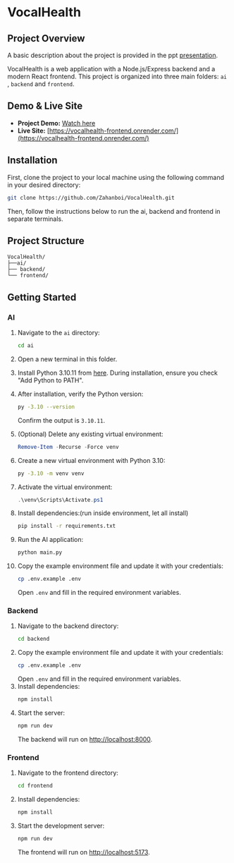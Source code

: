 # VocalHealth

## Project Overview

A basic description about the project is provided in the ppt [presentation](https://www.canva.com/design/DAGsOC_zwJM/eMYN14kZyyUACfZuyMpcmA/view?utm_content=DAGsOC_zwJM&utm_campaign=designshare&utm_medium=link2&utm_source=uniquelinks&utlId=ha120e4347d).

VocalHealth is a web application with a Node.js/Express backend and a modern React frontend. This project is organized into three main folders: `ai` , `backend` and `frontend`.

## Demo & Live Site

- **Project Demo:** [Watch here](https://drive.google.com/file/d/11Nl2WbcNF2KJelZP5ub_QegvAbF47nTu/view?usp=sharing)
- **Live Site:** [https://vocalhealth-frontend.onrender.com/](https://vocalhealth-frontend.onrender.com/)


## Installation

First, clone the project to your local machine using the following command in your desired directory:

```bash
git clone https://github.com/Zahanboi/VocalHealth.git
```

Then, follow the instructions below to run the ai, backend and frontend in separate terminals.

## Project Structure

```
VocalHealth/
├──ai/
├── backend/
└── frontend/
```

## Getting Started
### AI

1. Navigate to the `ai` directory:
    ```bash
    cd ai
    ```
2. Open a new terminal in this folder.

3. Install Python 3.10.11 from [here](https://www.python.org/downloads/release/python-31011/). During installation, ensure you check "Add Python to PATH".

4. After installation, verify the Python version:
    ```bash
    py -3.10 --version
    ```
    Confirm the output is `3.10.11`.
5. (Optional) Delete any existing virtual environment:
    ```powershell
    Remove-Item -Recurse -Force venv
    ```
6. Create a new virtual environment with Python 3.10:
    ```bash
    py -3.10 -m venv venv
    ```
7. Activate the virtual environment:
    ```powershell
    .\venv\Scripts\Activate.ps1
    ```
8. Install dependencies:(run inside environment, let all install)
    ```bash
    pip install -r requirements.txt
    ```
9. Run the AI application:
    ```bash
    python main.py
    ```

10. Copy the example environment file and update it with your credentials:
    ```bash
    cp .env.example .env
    ```
    Open `.env` and fill in the required environment variables.   
### Backend

1. Navigate to the backend directory:
    ```bash
    cd backend
    ```
2. Copy the example environment file and update it with your credentials:
    ```bash
    cp .env.example .env
    ```
    Open `.env` and fill in the required environment variables.
3. Install dependencies:
    ```bash
    npm install
    ```
4. Start the server:
    ```bash
    npm run dev
    ```
    The backend will run on [http://localhost:8000](http://localhost:8000).

### Frontend

1. Navigate to the frontend directory:
    ```bash
    cd frontend
    ```
2. Install dependencies:
    ```bash
    npm install
    ```
3. Start the development server:
    ```bash
    npm run dev
    ```
    The frontend will run on [http://localhost:5173](http://localhost:5173).

